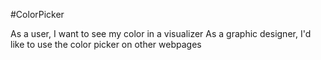 #ColorPicker

As a user, I want to see my color in a visualizer
As a graphic designer, I'd like to use the color picker on other webpages

